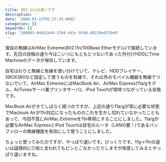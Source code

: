 ```yaml
---
title: 802.11nは速いです
description: ''
date: '2008-03-23T01:27:33.000Z'
categories: []
keywords: []
slug: "200803-04d524d4-1f04-4d3c-9f4d-d0219edf29e0"
---
```

普段の無線はAirMac Extreme(802.11n/100Base Etherモデル)で接続しています。先日の投稿の通り今はこいつにもともとつないであった外付けHDDにTime Machineのデータが保存しています。

自宅はわりと無線と有線を使い分けていて、テレビ、HDDプレイヤー、XBOX360など固定して使うものを有線で、それ以外のモバイル機器を無線でつないでいて、AirMac ExtremeにはMacBook Air、AirMac Express(11a/gモデル、AirTunesサーバ兼プリンタサーバ)、iPod Touchが常時つながっている状態です。

MacBook Airがきてしばらく経つのですが、上記の通り11a/gが常に必要な状態でMacbook Airが11n対応になったもののこれを生かし切れていなかったこともあって、今回不意にAirMac Extremeを11n専用にすることにしました。11a/gが必要なAirMac ExpressとiPod Touchは自宅のルータ（LANの要！)であるバッファローの無線機能を有効にして使うことにしました。

ちょっと使ってみたのですが、やっぱり速いです。びっくりです。11g→11nの違いは論理的に○倍と言われてもピンとこなかったりしますが体感してみるとやっぱり違いますね。